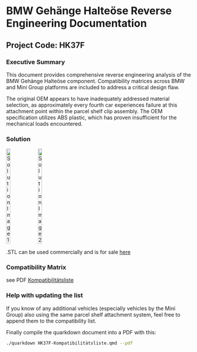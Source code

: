 # BMW Gehänge Halteöse Reverse Engineering Documentation
## Project Code: HK37F

### Executive Summary
This document provides comprehensive reverse engineering analysis of the BMW Gehänge Halteöse component. Compatibility matrices across BMW and Mini Group platforms are included to address a critical design flaw.

The original OEM appears to have inadequately addressed material selection, as approximately every fourth car experiences failure at this attachment point within the parcel shelf clip assembly. The OEM specification utilizes ABS plastic, which has proven insufficient for the mechanical loads encountered.
 
### Solution

<div style="display: flex; gap: 10px;">
<img src="https://0x0.st/KoUR.jpeg" alt="Solution Image 1" width="15%">
<img src="https://0x0.st/KoU7.jpeg" alt="Solution Image 2" width="15%">
</div>

.STL can be used commercially and is for sale [here](https://www.printables.com/model/1311738-kommerzielle-lizenz-bmwmini-1-series-f20-x1-mini-c)

### Compatibility Matrix
see PDF [Kompatibilitätsliste](./HK37F-Kompatibilitätsliste.pdf)

### Help with updating the list 

If you know of any additional vehicles (especially vehicles by the Mini Group) also using the same parcel shelf attachment system, feel free to append them to the compatibility list.

Finally compile the quarkdown document into a PDF with this:

```bash
./quarkdown HK37F-Kompatibilitätsliste.qmd --pdf
